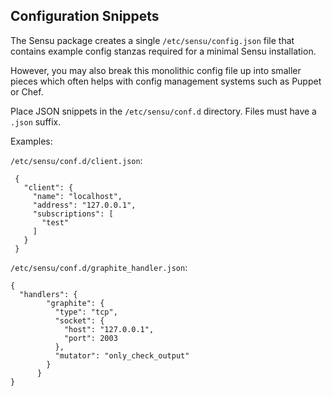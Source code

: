 Configuration Snippets
----------------------

The Sensu package creates a single `/etc/sensu/config.json` file that
contains example config stanzas required for a minimal Sensu installation.

However, you may also break this monolithic config file up into smaller
pieces which often helps with config management systems such as Puppet or Chef.

Place JSON snippets in the `/etc/sensu/conf.d` directory. Files must have
a `.json` suffix.

Examples:

`/etc/sensu/conf.d/client.json`:

     {
       "client": {
         "name": "localhost",
         "address": "127.0.0.1",
         "subscriptions": [
           "test"
         ]
       }
     }

`/etc/sensu/conf.d/graphite_handler.json`:

	{
	  "handlers": {
            "graphite": {
              "type": "tcp",
              "socket": {
                "host": "127.0.0.1",
                "port": 2003
              },
              "mutator": "only_check_output"
            }
          }
	}
